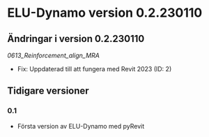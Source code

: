 # ELU-Dynamo version 0.2.230110

## Ändringar i version 0.2.230110

*0613_Reinforcement_align_MRA*

- Fix: Uppdaterad till att fungera med Revit 2023 (ID: 2)

## Tidigare versioner

### 0.1

- Första version av ELU-Dynamo med pyRevit